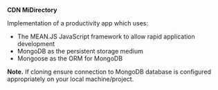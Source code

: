**CDN MiDirectory**

Implementation of a productivity app which uses:

* The MEAN.JS JavaScript framework to allow rapid application development
* MongoDB as the persistent storage medium 
* Mongoose as the ORM for MongoDB

**Note.** If cloning ensure connection to MongoDB database is configured appropriately on your local machine/project.
